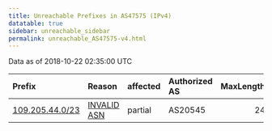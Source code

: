 ```yaml
---
title: Unreachable Prefixes in AS47575 (IPv4)
datatable: true
sidebar: unreachable_sidebar
permalink: unreachable_AS47575-v4.html
---
```


Data as of 2018-10-22 02:35:00 UTC


<div class="datatable-begin"></div>

| Prefix                                                   | Reason                                                                                                 | affected   | Authorized AS   |   MaxLength | Anchor                                         |   unreachable /24s |
|:---------------------------------------------------------|:-------------------------------------------------------------------------------------------------------|:-----------|:----------------|------------:|:-----------------------------------------------|-------------------:|
| [109.205.44.0/23](https://stat.ripe.net/109.205.44.0/23) | [INVALID ASN](https://rpki-validator.ripe.net/announcement-preview?asn=AS47575&prefix=109.205.44.0/23) | partial    | AS20545         |          24 | [RIPE](unreachable_RIPE_NCC_RPKI_Root-v4.html) |                  2 |

<div class="datatable-end"></div>